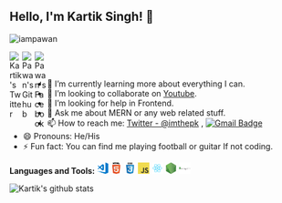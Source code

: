 ## Hello, I'm Kartik Singh! 👋

<p align="left"> <img src="https://komarev.com/ghpvc/?username=DeadSpoon18&label=Views&color=blue&style=plastic" alt="iampawan" /> </p>

<a href="https://twitter.com/deadspoon2">
  <img align="left" alt="Kartik's Twitter" width="22px" src="https://cdn.jsdelivr.net/npm/simple-icons@v3/icons/twitter.svg" />
</a>
<a href="https://github.com/DeadSpoon18">
  <img align="left" alt="Pawan's Github" width="22px" src="https://cdn.jsdelivr.net/npm/simple-icons@v3/icons/github.svg" />
</a>
<a href="https://www.facebook.com/deadspoon18">
  <img align="left" alt="Pawan's Facebook" width="22px" src="https://cdn.jsdelivr.net/npm/simple-icons@v3/icons/facebook.svg" />
</a>

<br/>
<br/>

- 🌱 I’m currently learning more about everything I can.
- 👯 I’m looking to collaborate on [Youtube](https://youtube.com/mtechviral).
- 🤔 I’m looking for help in Frontend.
- 💬 Ask me about MERN or any web related stuff.
- 📫 How to reach me: [Twitter - @imthepk](https://twitter.com/imthepk) , [![Gmail Badge](https://img.shields.io/badge/kssklol925@gmail.com-30302f?style=flat&logo=Gmail&logoColor=white)](mailto:kssklol925@gmail.com)
- 😄 Pronouns: He/His
- ⚡ Fun fact: You can find me playing football or guitar If not coding.

**Languages and Tools:**
<code><img height="20" src="https://raw.githubusercontent.com/github/explore/80688e429a7d4ef2fca1e82350fe8e3517d3494d/topics/visual-studio-code/visual-studio-code.png"></code>
<code><img height="20" src="https://raw.githubusercontent.com/github/explore/80688e429a7d4ef2fca1e82350fe8e3517d3494d/topics/html/html.png"></code>
<code><img height="20" src="https://raw.githubusercontent.com/github/explore/80688e429a7d4ef2fca1e82350fe8e3517d3494d/topics/css/css.png"></code>
<code><img height="20" src="https://raw.githubusercontent.com/github/explore/80688e429a7d4ef2fca1e82350fe8e3517d3494d/topics/javascript/javascript.png"></code>
<code><img height="20" src="https://raw.githubusercontent.com/github/explore/80688e429a7d4ef2fca1e82350fe8e3517d3494d/topics/react/react.png"></code>
<code><img height="20" src="https://raw.githubusercontent.com/github/explore/80688e429a7d4ef2fca1e82350fe8e3517d3494d/topics/nodejs/nodejs.png"></code>
<code><img height="20" src="https://raw.githubusercontent.com/github/explore/80688e429a7d4ef2fca1e82350fe8e3517d3494d/topics/mongodb/mongodb.png"></code>

![Kartik's github stats](https://github-readme-stats.vercel.app/api?username=DeadSpoon18&show_icons=true)
